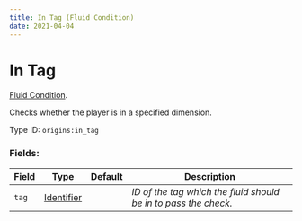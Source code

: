 ```yaml
---
title: In Tag (Fluid Condition)
date: 2021-04-04
---
```

# In Tag

[Fluid Condition](../fluid_conditions.md).

Checks whether the player is in a specified dimension.

Type ID: `origins:in_tag`

### Fields:

Field  | Type | Default | Description
-------|------|---------|-------------
`tag` | [Identifier](../data_types/identifier.md) | |  _ID of the tag which the fluid should be in to pass the check._
